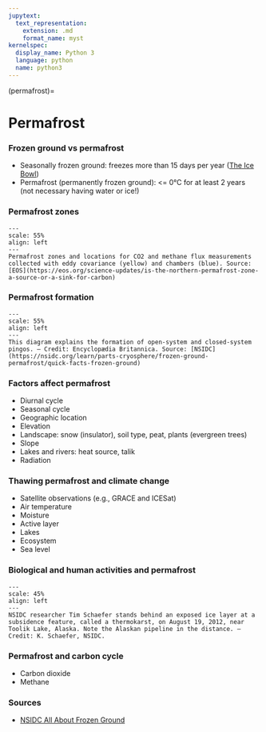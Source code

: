 ```yaml
---
jupytext:
  text_representation:
    extension: .md
    format_name: myst
kernelspec:
  display_name: Python 3
  language: python
  name: python3
---
```


(permafrost)=

# Permafrost

### Frozen ground vs permafrost

- Seasonally frozen ground: freezes more than 15 days per year ([The Ice Bowl](https://www.youtube.com/watch?v=8apXOwq5Nwg))
- Permafrost (permanently frozen ground): <= 0°C for at least 2 years (not necessary having water or ice!)

### Permafrost zones

```{figure} /_static/lecture_specific/lecture1_figures/permafrost_map.png
---
scale: 55%
align: left
---
Permafrost zones and locations for CO2 and methane flux measurements collected with eddy covariance (yellow) and chambers (blue). Source: [EOS](https://eos.org/science-updates/is-the-northern-permafrost-zone-a-source-or-a-sink-for-carbon)
```

### Permafrost formation
```{figure} /_static/lecture_specific/lecture1_figures/permafrost_formation_tmp1.jpeg
---
scale: 55%
align: left
---
This diagram explains the formation of open-system and closed-system pingos. — Credit: Encyclopædia Britannica. Source: [NSIDC](https://nsidc.org/learn/parts-cryosphere/frozen-ground-permafrost/quick-facts-frozen-ground)
```

### Factors affect permafrost

- Diurnal cycle
- Seasonal cycle
- Geographic location
- Elevation
- Landscape: snow (insulator), soil type, peat, plants (evergreen trees)
- Slope
- Lakes and rivers: heat source, talik
- Radiation

### Thawing permafrost and climate change

- Satellite observations (e.g., GRACE and ICESat)
- Air temperature
- Moisture
- Active layer
- Lakes
- Ecosystem
- Sea level

### Biological and human activities and permafrost
```{figure} /_static/lecture_specific/lecture1_figures/pipline_permafrost_tmp1.jpeg
---
scale: 45%
align: left
---
NSIDC researcher Tim Schaefer stands behind an exposed ice layer at a subsidence feature, called a thermokarst, on August 19, 2012, near Toolik Lake, Alaska. Note the Alaskan pipeline in the distance. — Credit: K. Schaefer, NSIDC.
```

### Permafrost and carbon cycle

- Carbon dioxide
- Methane

### Sources

- [NSIDC All About Frozen Ground](https://nsidc.org/cryosphere/frozenground/index.html)



